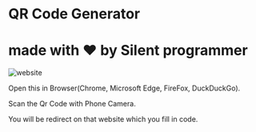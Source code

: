# QR Code Generator

# made with ❤️ by Silent programmer
<img src = "https://github.com/Tanmay-Tiwaricyber/Qr-code-Generator/my website.png" alt=website qrcode> </img>


Open this in Browser(Chrome, Microsoft Edge, FireFox, DuckDuckGo).

Scan the Qr Code with Phone Camera.

You will be redirect on that website which you fill in code.

